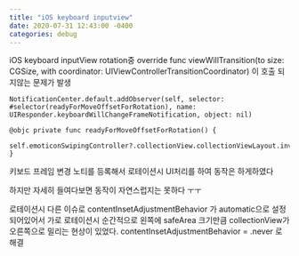 ```yaml
---
title: "iOS keyboard inputview"
date: 2020-07-31 12:43:00 -0400
categories: debug
---
```


iOS keyboard inputView rotation중
override func viewWillTransition(to size: CGSize, with coordinator: UIViewControllerTransitionCoordinator)
이 호출 되지않는 문제가 발생

    NotificationCenter.default.addObserver(self, selector: #selector(readyForMoveOffsetForRotation), name: UIResponder.keyboardWillChangeFrameNotification, object: nil)

    @objc private func readyForMoveOffsetForRotation() {
        self.emoticonSwipingController?.collectionView.collectionViewLayout.invalidateLayout()
    }

키보드 프레임 변경 노티를 등록해서 로테이션시 UI처리를 하여 동작은 하게하였다

하지만 자세히 들여다보면 동작이 자연스럽지는 못하다 ㅜㅜ

로테이션시 다른 이슈로
contentInsetAdjustmentBehavior 가 automatic으로 설정되어있어서
가로 로테이션시 순간적으로 왼쪽에 safeArea 크기만큼 
collectionView가 오른쪽으로 밀리는 현상이 있었다.
    contentInsetAdjustmentBehavior = .never
로 해결




